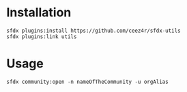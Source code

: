 # Installation
```console
sfdx plugins:install https://github.com/ceez4r/sfdx-utils
sfdx plugins:link utils
```
# Usage
```console
sfdx community:open -n nameOfTheCommunity -u orgAlias
```
